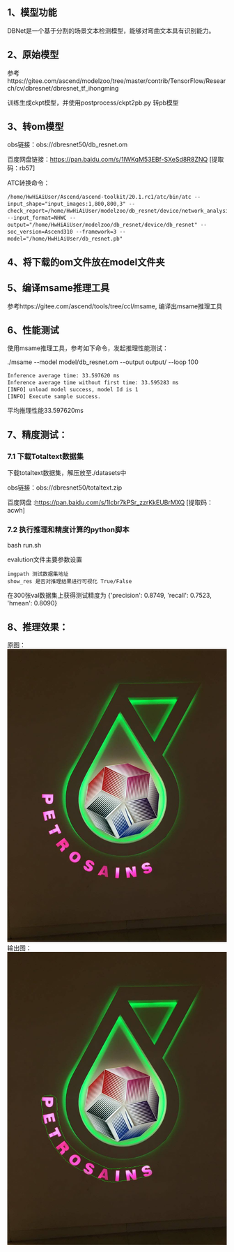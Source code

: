 ## 1、模型功能
DBNet是一个基于分割的场景文本检测模型，能够对弯曲文本具有识别能力。

## 2、原始模型
参考https://gitee.com/ascend/modelzoo/tree/master/contrib/TensorFlow/Research/cv/dbresnet/dbresnet_tf_ihongming

训练生成ckpt模型，并使用postprocess/ckpt2pb.py 转pb模型

## 3、转om模型
obs链接：obs://dbresnet50/db_resnet.om

百度网盘链接：https://pan.baidu.com/s/1lWKqM53EBf-SXeSd8R8ZNQ [提取码：rb57] 

ATC转换命令：
```
/home/HwHiAiUser/Ascend/ascend-toolkit/20.1.rc1/atc/bin/atc --input_shape="input_images:1,800,800,3" --check_report=/home/HwHiAiUser/modelzoo/db_resnet/device/network_analysis.report --input_format=NHWC --output="/home/HwHiAiUser/modelzoo/db_resnet/device/db_resnet" --soc_version=Ascend310 --framework=3 --model="/home/HwHiAiUser/db_resnet.pb" 
```

## 4、将下载的om文件放在model文件夹

## 5、编译msame推理工具
参考https://gitee.com/ascend/tools/tree/ccl/msame, 编译出msame推理工具

## 6、性能测试
使用msame推理工具，参考如下命令，发起推理性能测试： 

./msame --model model/db_resnet.om --output output/ --loop 100
```
Inference average time: 33.597620 ms
Inference average time without first time: 33.595283 ms
[INFO] unload model success, model Id is 1
[INFO] Execute sample success.
```
平均推理性能33.597620ms

## 7、精度测试：

### 7.1 下载Totaltext数据集
下载totaltext数据集，解压放至./datasets中

obs链接：obs://dbresnet50/totaltext.zip

百度网盘 :https://pan.baidu.com/s/1lcbr7kPSr_zzrKkEUBrMXQ [提取码：acwh]


### 7.2 执行推理和精度计算的python脚本 
bash run.sh

evalution文件主要参数设置
```
imgpath 测试数据集地址
show_res 是否对推理结果进行可视化 True/False
```
在300张val数据集上获得测试精度为 {'precision': 0.8749, 'recall': 0.7523, 'hmean': 0.8090}

## 8、推理效果：
原图：
![原图]( ./show/img1.jpg "img1.jpg")
输出图：
![输出图]( ./show/img1_show.jpg "img1_show.jpg")
